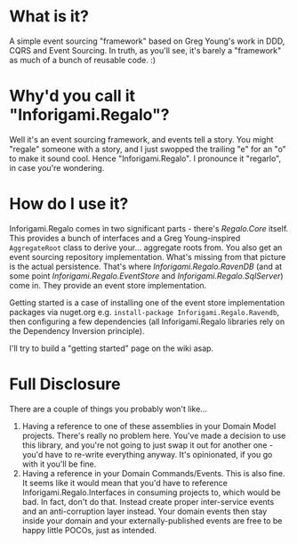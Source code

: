 What is it?
===========
A simple event sourcing "framework" based on Greg Young's work in DDD, CQRS and Event Sourcing. In truth, as you'll see, it's barely a "framework" as much of a bunch of reusable code. :)

Why'd you call it "Inforigami.Regalo"?
===========================
Well it's an event sourcing framework, and events tell a story. You might "regale" someone with a story, and I just swopped the trailing "e" for an "o" to make it sound cool. Hence "Inforigami.Regalo". I pronounce it "regarlo", in case you're wondering.

How do I use it?
================
Inforigami.Regalo comes in two significant parts - there's _Regalo.Core_ itself. This provides a bunch of interfaces and a Greg Young-inspired `AggregateRoot` class to derive your... aggregate roots from. You also get an event sourcing repository implementation. What's missing from that picture is the actual persistence. That's where _Inforigami.Regalo.RavenDB_ (and at some point _Inforigami.Regalo.EventStore_ and _Inforigami.Regalo.SqlServer_) come in. They provide an event store implementation.

Getting started is a case of installing one of the event store implementation packages via nuget.org e.g. `install-package Inforigami.Regalo.Ravendb`, then configuring a few dependencies (all Inforigami.Regalo libraries rely on the Dependency Inversion principle).

I'll try to build a "getting started" page on the wiki asap.

Full Disclosure
===============
There are a couple of things you probably won't like...

1. Having a reference to one of these assemblies in your Domain Model projects. There's really no problem here. You've made a decision to use this library, and you're not going to just swap it out for another one - you'd have to re-write everything anyway. It's opinionated, if you go with it you'll be fine.
2. Having a reference in your Domain Commands/Events. This is also fine. It seems like it would mean that you'd have to reference Inforigami.Regalo.Interfaces in consuming projects to, which would be bad. In fact, don't do that. Instead create proper inter-service events and an anti-corruption layer instead. Your domain events then stay inside your domain and your externally-published events are free to be happy little POCOs, just as intended.
